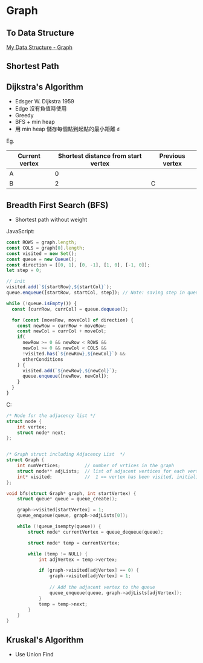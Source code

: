# Graph

## To Data Structure

[My Data Structure - Graph](https://github.com/chengr4/my-data-structures/tree/main/graph)

## Shortest Path

## Dijkstra's Algorithm

- Edsger W. Dijkstra 1959
- Edge 沒有負值時使用
- Greedy
- BFS + min heap
- 用 min heap 儲存每個點到起點的最小距離 `d`

Eg.

| Current vertex | Shortest distance from start vertex | Previous vertex |
| -------------- | ----------------------------------- | --------------- |
| A              | 0                                   ||
| B              | 2                                   | C               |

## Breadth First Search (BFS)

- Shortest path without weight

JavaScript:

```javascript
const ROWS = graph.length;
const COLS = graph[0].length;
const visited = new Set();
const queue = new Queue();
const direction = [[0, 1], [0, -1], [1, 0], [-1, 0]];
let step = 0;

// init
visited.add(`${startRow},${startCol}`);
queue.enqueue([startRow, startCol, step]); // Note: saving step in queue can make life easier

while (!queue.isEmpty()) {
  const [currRow, currCol] = queue.dequeue();

  for (const [moveRow, moveCol] of direction) {
    const newRow = currRow + moveRow;
    const newCol = currCol + moveCol;
    if(
      newRow >= 0 && newRow < ROWS &&
      newCol >= 0 && newCol < COLS &&
      !visited.has(`${newRow},${newCol}`) &&
      otherConditions
    ) {
      visited.add(`${newRow},${newCol}`);
      queue.enqueue([newRow, newCol]);
    }
  }
}
```

C:

```c
/* Node for the adjacency list */
struct node {
    int vertex;
    struct node* next;
};


/* Graph struct including Adjacency List  */
struct Graph {
    int numVertices;         // number of vrtices in the graph
    struct node** adjLists;  // list of adjacent vertices for each vertex
    int* visited;            //  1 == vertex has been visited, initialized to 0
};

void bfs(struct Graph* graph, int startVertex) {
	struct queue* queue = queue_create();

	graph->visited[startVertex] = 1;
	queue_enqueue(queue, graph->adjLists[0]);

	while (!queue_isempty(queue)) {
		struct node* currentVertex = queue_dequeue(queue);

		struct node* temp = currentVertex;

		while (temp != NULL) {
			int adjVertex = temp->vertex;

			if (graph->visited[adjVertex] == 0) {
				graph->visited[adjVertex] = 1;
				
				// Add the adjacent vertex to the queue
				queue_enqueue(queue, graph->adjLists[adjVertex]);
			}
			temp = temp->next;
		}
	}
}
```

## Kruskal's Algorithm

- Use Union Find



